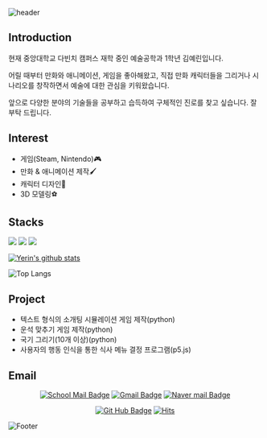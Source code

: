 ![header](https://capsule-render.vercel.app/api?type=waving&color=0:FFE200,100:F39800&height=200&section=header&text=Nice%20To%20Meet%20You!&fontSize=60&fontAlign=68&fontAlignY=30&fontColor=FFFFFF&animation=fadeIn&desc=welcome%20to%20yerin's%20github&descAlign=83&descAlignY=50)

## Introduction
현재 중앙대학교 다빈치 캠퍼스 재학 중인 예술공학과 1학년 김예린입니다. 

어릴 때부터 만화와 애니메이션, 게임을 좋아해왔고, 직접 만화 캐릭터들을 그리거나 시나리오를 창작하면서 예술에 대한 관심을 키워왔습니다. 

앞으로 다양한 분야의 기술들을 공부하고 습득하여 구체적인 진로를 찾고 싶습니다. 잘 부탁 드립니다.

## Interest
- 게임(Steam, Nintendo)🎮
- 만화 & 애니메이션 제작🖌️
- 캐릭터 디자인🐧
- 3D 모델링⚽

## Stacks
<img src="https://img.shields.io/badge/Python-3776AB?style=for-the-badge&logo=python&logoColor=white"> <img src="https://img.shields.io/badge/Photoshop-31A8FF?style=for-the-badge&logo=adobephotoshop&logoColor=white"> <img src="https://img.shields.io/badge/Premiere Pro-9999FF?style=for-the-badge&logo=adobepremierepro&logoColor=white">

[![Yerin's github stats](https://github-readme-stats.vercel.app/api?username=yerin-20245922&theme=flag-india&icons=true)](https://github.com/yerin-20245922/github-readme-stats)

![Top Langs](https://github-readme-stats.vercel.app/api/top-langs/?username=yerin-20245922&layout=compact&theme=flag-india&show_icons=true)

## Project
- 텍스트 형식의 소개팅 시뮬레이션 게임 제작(python)
- 운석 맞추기 게임 제작(python)
- 국기 그리기(10개 이상)(python)
- 사용자의 행동 인식을 통한 식사 메뉴 결정 프로그램(p5.js)

## Email
<div align=center>

[![School Mail Badge](https://img.shields.io/badge/School%20Mail-004C97?style=flat-square&logo=mailboxdotorg&logoColor=white&link=mailto:kyrsallykim0429@cau.ac.kr)](mailto:kyrsallykim0429@cau.ac.kr)
[![Gmail Badge](https://img.shields.io/badge/Gmail-EA4335?style=flat-square&logo=gmail&logoColor=white&link=mailto:yelinkim0429@gmail.com)](mailto:yelinkim0429@gmail.com)
[![Naver mail Badge](https://img.shields.io/badge/Naver%20Mail-03C75A?style=flat-square&logo=naver&logoColor=white&link=mailto:kyrsallykim0429@naver.com)](mailto:kyrsallykim0429@naver.com)

[![Git Hub Badge](http://img.shields.io/badge/-Git%20Hub-black?style=flat-square&logo=github&link=https://yerin-20245922.github.io)](https://github.com/yerin-20245922) 
[![Hits](https://hits.seeyoufarm.com/api/count/incr/badge.svg?url=https%3A%2F%2Fgithub.com%2Fyerin-20245922&count_bg=%23F39800&title_bg=%23555555&icon=&icon_color=%23E7E7E7&title=hits&edge_flat=false)](https://hits.seeyoufarm.com)
</div>

![Footer](https://capsule-render.vercel.app/api?type=waving&color=0:FFE200,100:F39800&height=200&section=footer)


